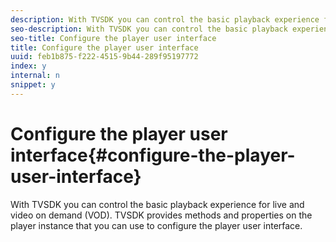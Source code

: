```yaml
---
description: With TVSDK you can control the basic playback experience for live and video on demand (VOD). TVSDK provides methods and properties on the player instance that you can use to configure the player user interface.
seo-description: With TVSDK you can control the basic playback experience for live and video on demand (VOD). TVSDK provides methods and properties on the player instance that you can use to configure the player user interface.
seo-title: Configure the player user interface
title: Configure the player user interface
uuid: feb1b875-f222-4515-9b44-289f95197772
index: y
internal: n
snippet: y
---
```


# Configure the player user interface{#configure-the-player-user-interface}

With TVSDK you can control the basic playback experience for live and video on demand (VOD). TVSDK provides methods and properties on the player instance that you can use to configure the player user interface.


